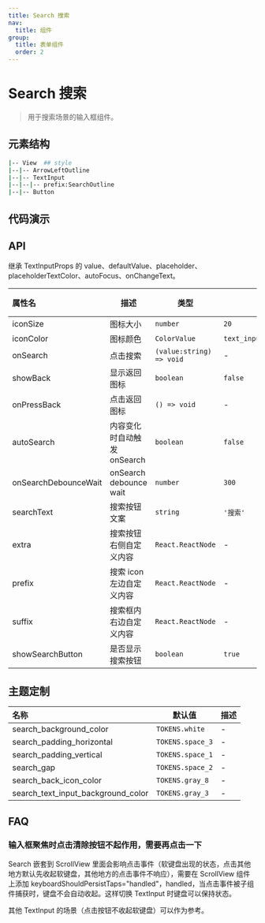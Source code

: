 ```yaml
---
title: Search 搜索
nav:
  title: 组件
group:
  title: 表单组件
  order: 2
---
```


# Search 搜索

> 用于搜索场景的输入框组件。

## 元素结构

```bash
|-- View  ## style
|--|-- ArrowLeftOutline
|--|-- TextInput
|--|--|-- prefix:SearchOutline
|--|-- Button
```

## 代码演示

<code src="./__fixtures__/basic.tsx"></code>

## API

继承 TextInputProps 的 value、defaultValue、placeholder、placeholderTextColor、autoFocus、onChangeText。

| 属性名               | 描述                        | 类型                     | 默认值                              | 版本 |
| :------------------- | --------------------------- | ------------------------ | ----------------------------------- | ---- |
| iconSize             | 图标大小                    | `number`                 | `20`                                | -    |
| iconColor            | 图标颜色                    | `ColorValue`             | `text_input_placeholder_text_color` | -    |
| onSearch             | 点击搜索                    | `(value:string) => void` | -                                   | -    |
| showBack             | 显示返回图标                | `boolean`                | `false`                             | -    |
| onPressBack          | 点击返回图标                | `() => void`             | -                                   | -    |
| autoSearch           | 内容变化时自动触发 onSearch | `boolean`                | `false`                             | -    |
| onSearchDebounceWait | onSearch debounce wait      | `number`                 | `300`                               | -    |
| searchText           | 搜索按钮文案                | `string`                 | `'搜索'`                            | -    |
| extra                | 搜索按钮右侧自定义内容      | `React.ReactNode`        | -                                   | -    |
| prefix               | 搜索 icon 左边自定义内容    | `React.ReactNode`        | -                                   | -    |
| suffix               | 搜索框内右边自定义内容      | `React.ReactNode`        | -                                   | -    |
| showSearchButton     | 是否显示搜索按钮            | `boolean`                | `true`                              | -    |

## 主题定制

| 名称                               | 默认值           | 描述 |
| :--------------------------------- | ---------------- | ---- |
| search_background_color            | `TOKENS.white`   | -    |
| search_padding_horizontal          | `TOKENS.space_3` | -    |
| search_padding_vertical            | `TOKENS.space_1` | -    |
| search_gap                         | `TOKENS.space_2` | -    |
| search_back_icon_color             | `TOKENS.gray_8`  | -    |
| search_text_input_background_color | `TOKENS.gray_3`  | -    |

## FAQ

### 输入框聚焦时点击清除按钮不起作用，需要再点击一下

Search 嵌套到 ScrollView 里面会影响点击事件（软键盘出现的状态，点击其他地方默认先收起软键盘，其他地方的点击事件不响应），需要在 ScrollView 组件上添加 keyboardShouldPersistTaps="handled"，handled，当点击事件被子组件捕获时，键盘不会自动收起。这样切换 TextInput 时键盘可以保持状态。

其他 TextInput 的场景（点击按钮不收起软键盘）可以作为参考。
